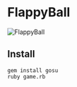 # FlappyBall
![FlappyBall](https://media.giphy.com/media/uVsxu652urVm6REU6d/giphy.gif)
## Install
    gem install gosu
    ruby game.rb
